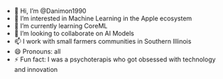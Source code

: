 - 👋 Hi, I’m @Danimon1990
- 👀 I’m interested in Machine Learning in the Apple ecosystem
- 🌱 I’m currently learning CoreML
- 💞️ I’m looking to collaborate on AI Models
- 📫 I work with small farmers communities in Southern Illinois
- 😄 Pronouns: all
- ⚡ Fun fact: I was a psychoterapis who got obsessed with technology and innovation

<!---
Danimon1990/Danimon1990 is a ✨ special ✨ repository because its `README.md` (this file) appears on your GitHub profile.
You can click the Preview link to take a look at your changes.
--->
